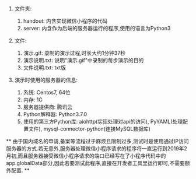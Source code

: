 1. 文件夹:
   1. handout: 内含实现微信小程序的代码
   1. server: 内含作为后端的服务器运行的程序,使用的语言为Python3
1. 文件:
   1. 演示.gif: 录制的演示过程,时长大约1分钟37秒
   1. 演示说明.txt: 说明"演示.gif"中录制的每步演示的目的
   1. 文件说明.txt: txt版

1. 演示时使用的服务器的信息:
   1. 系统: Centos7, 64位
   1. 内存: 1G
   1. 服务器提供商: 腾讯云
   1. Python解释器: Python3.7.0
   1. 使用的第三方Python库: aiohttp(实现处理对api的访问), PyYAML(处理配置文件), mysql-connector-python(连接MySQL数据库)

** 由于国内域名的申请,备案等流程过于麻烦且限制过多,测试时是使用通过IP访问服务器的方式.若无意外,服务器处理微信小程序请求的程序将一直运行到2019年2月初,而且服务器接受微信小程序请求的端口已经写在了小程序代码中的app.globalData部分,因此若要测试此程序,直接在开发者工具里运行即可,不需要额外配置. **
